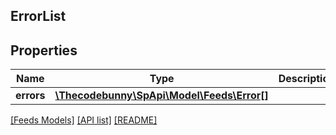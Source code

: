 ## ErrorList

## Properties

Name | Type | Description | Notes
------------ | ------------- | ------------- | -------------
**errors** | [**\Thecodebunny\SpApi\Model\Feeds\Error[]**](Error.md) |  |

[[Feeds Models]](../) [[API list]](../../Api) [[README]](../../../README.md)
